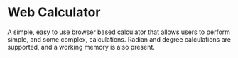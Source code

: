 # Web Calculator

A simple, easy to use browser based calculator that allows users to perform simple, and some complex, calculations. Radian and degree calculations are supported, and a working memory is also present.
